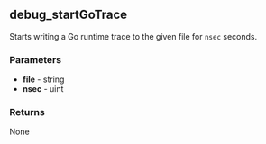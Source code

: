 ## debug_startGoTrace
Starts writing a Go runtime trace to the given file for `nsec` seconds.

### Parameters
- **file** - string
- **nsec** - uint

### Returns
None